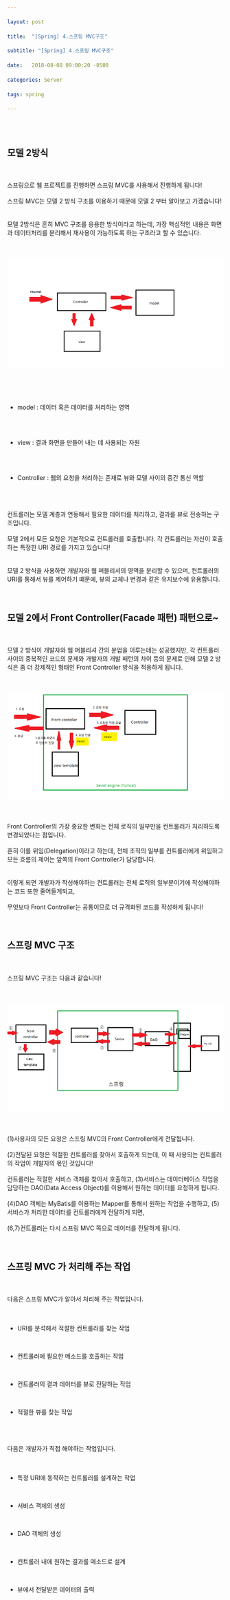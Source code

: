 ```yaml
---

layout: post

title:  "[Spring] 4.스프링 MVC구조"

subtitle: "[Spring] 4.스프링 MVC구조"

date:   2018-08-08 09:00:20 -0500

categories: Server

tags: spring

---
```


<br>
<br>

## 모델 2방식

<br>
<br>
스프링으로 웹 프로젝트를 진행하면 스프링 MVC를 사용해서 진행하게 됩니다!
<br>
<br>
스프링 MVC는 모델 2 방식 구조를 이용하기 때문에 모델 2 부터 알아보고 가겠습니다!
<br>
<br>
<br>
모델 2방식은 흔히 MVC 구조를 응용한 방식이라고 하는데, 가장 핵심적인 내용은 화면과 데이터처리를 분리해서 재사용이 가능하도록 하는 구조라고 할 수 있습니다.
<br>
<br>
<br>

![image](/image/Spring_image/Spring_image_39.png)

<br>
<br>
<br>

- model : 데이터 혹은 데이터를 처리하는 영역

<br>
<br>

- view : 결과 화면을 만들어 내는 데 사용되는 자원

<br>
<br>

- Controller : 웹의 요청을 처리하는 존재로 뷰와 모델 사이의 중간 통신 역할

<br>
<br>
<br>
컨트롤러는 모델 계층과 연동해서 필요한 데이터를 처리하고, 결과를 뷰로 전송하는 구조입니다.
<br>
<br>
모델 2에서 모든 요청은 기본적으로 컨트롤러를 호출합니다. 각 컨트롤러는 자신이 호출하는 특정한 URI 경로를 가지고 있습니다!
<br>
<br>
<br>
모델 2 방식을 사용하면 개발자와 웹 퍼블리셔의 영역을 분리할 수 있으며, 
컨트롤러의 URI를 통해서 뷰를 제어하기 떄문에, 뷰의 교체나 변경과 같은 유지보수에 유용합니다.
<br>
<br>
<br>

## 모델 2에서 Front Controller(Facade 패턴) 패턴으로~

<br>
<br>
모델 2 방식이 개발자와 웹 퍼블리셔 간의 분업을 이루는데는 성공했지만, 각 컨트롤러 사이의 중복적인 코드의 문제와 개발자의 개발 패턴의 차이 등의 문제로 인해 모델 2 방식은 좀 더 강제적인 형태인 Front Controller 방식을 적용하게 됩니다.
<br>
<br>
<br>

![image](/image/Spring_image/Spring_image_40.png)

<br>
<br>
Front Controller의 가장 중요한 변화는 전체 로직의 일부만을 컨트롤러가 처리하도록 변경되었다는 점입니다.
<br>
<br>
흔히 이를 위임(Delegation)이라고 하는데, 전체 조직의 일부를 컨트롤러에게 위임하고 모든 흐름의 제어는 앞쪽의 Front Controller가 담당합니다.
<br>
<br>
<br>
이렇게 되면 개발자가 작성해야하는 컨트롤러는 전체 로직의 일부분이기에 작성해야하는 코드 또한 줄어들게되고,
<br>
<br>
무엇보다 Front Controller는 공통이므로 더 규격화된 코드를 작성하게 됩니다!
<br>
<br>
<br>

## 스프링 MVC 구조

<br>
<br>
스프링 MVC 구조는 다음과 같습니다!
<br>
<br>
<br>

![image](/image/Spring_image/Spring_image_41.png)

<br>
<br>
(1)사용자의 모든 요청은 스프링 MVC의 Front Controller에게 전달됩니다.
<br>
<br>
(2)전달된 요청은 적절한 컨트롤러를 찾아서 호출하게 되는데, 이 때 사용되는 컨트롤러의 작업이 개발자의 몫인 것입니다!
<br>
<br>
컨트롤러는 적절한 서비스 객체를 찾아서 호출하고, (3)서비스는 데이터베이스 작업을 담당하는 DAO(Data Access Object)를 이용해서 원하는 데이터를 요청하게 됩니다.
<br>
<br>
(4)DAO 객체는 MyBatis를 이용하는 Mapper를 통해서 원하는 작업을 수행하고, (5)서비스가 처리한 데이터를 컨트롤러에게 전달하게 되면,
<br>
<br>
(6,7)컨트롤러는 다시 스프링 MVC 쪽으로 데이터를 전달하게 됩니다.
<br>
<br>
<br>

## 스프링 MVC 가 처리해 주는 작업

<br>
<br>
다음은 스프링 MVC가 알아서 처리해 주는 작업입니다.
<br>
<br>
<br>

- URI를 분석해서 적절한 컨트롤러를 찾는 작업

<br>

- 컨트롤러에 필요한 메소드를 호출하는 작업

<br>

- 컨트롤러의 결과 데이터를 뷰로 전달하는 작업

<br>

- 적절한 뷰를 찾는 작업

<br>
<br>
<br>
다음은 개발자가 직접 해야하는 작업입니다.
<br>
<br>
<br>

- 특정 URI에 동작하는 컨트롤러를 설계하는 작업

<br>

- 서비스 객체의 생성

<br>

- DAO 객체의 생성

<br>

- 컨트롤러 내에 원하는 결과를 메소드로 설계

<br>

- 뷰에서 전달받은 데이터의 출력